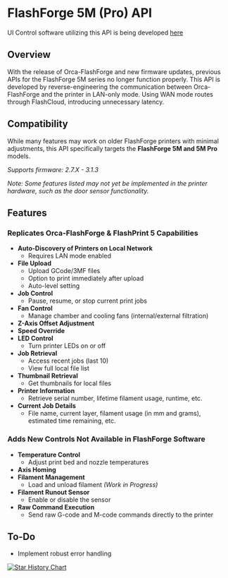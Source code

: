 # FlashForge 5M (Pro) API

UI Control software utilizing this API is being developed [here](https://github.com/Parallel-7/FlashForgeUI)

## Overview

With the release of Orca-FlashForge and new firmware updates, previous APIs for the FlashForge 5M series no longer function properly. This API is developed by reverse-engineering the communication between Orca-FlashForge and the printer in LAN-only mode. Using WAN mode routes through FlashCloud, introducing unnecessary latency.

## Compatibility

While many features may work on older FlashForge printers with minimal adjustments, this API specifically targets the **FlashForge 5M and 5M Pro** models.

*Supports firmware: 2.7.X - 3.1.3*


*Note: Some features listed may not yet be implemented in the printer hardware, such as the door sensor functionality.*

## Features

### Replicates Orca-FlashForge & FlashPrint 5 Capabilities

- **Auto-Discovery of Printers on Local Network**
  - Requires LAN mode enabled
- **File Upload**
  - Upload GCode/3MF files
  - Option to print immediately after upload
  - Auto-level setting
- **Job Control**
  - Pause, resume, or stop current print jobs
- **Fan Control**
  - Manage chamber and cooling fans (internal/external filtration)
- **Z-Axis Offset Adjustment**
- **Speed Override**
- **LED Control**
  - Turn printer LEDs on or off
- **Job Retrieval**
  - Access recent jobs (last 10)
  - View full local file list
- **Thumbnail Retrieval**
  - Get thumbnails for local files
- **Printer Information**
  - Retrieve serial number, lifetime filament usage, runtime, etc.
- **Current Job Details**
  - File name, current layer, filament usage (in mm and grams), estimated time remaining, etc.

### Adds New Controls Not Available in FlashForge Software

- **Temperature Control**
  - Adjust print bed and nozzle temperatures
- **Axis Homing**
- **Filament Management**
  - Load and unload filament *(Work in Progress)*
- **Filament Runout Sensor**
  - Enable or disable the sensor
- **Raw Command Execution**
  - Send raw G-code and M-code commands directly to the printer

## To-Do

- Implement robust error handling

  <a href="https://star-history.com/#GhostTypes/ff-5mp-api&Date">
 <picture>
   <source media="(prefers-color-scheme: dark)" srcset="https://api.star-history.com/svg?repos=GhostTypes/ff-5mp-api&type=Date&theme=dark" />
   <source media="(prefers-color-scheme: light)" srcset="https://api.star-history.com/svg?repos=GhostTypes/ff-5mp-api&type=Date" />
   <img alt="Star History Chart" src="https://api.star-history.com/svg?repos=GhostTypes/ff-5mp-api&type=Date" />
 </picture>
</a>
